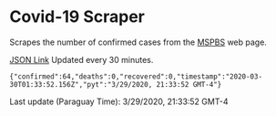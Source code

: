# Covid-19 Scraper

Scrapes the number of confirmed cases from the [MSPBS](https://www.mspbs.gov.py/covid-19.php) web page.

[JSON Link](https://jmayalag.github.io/covid19-scrape/cases.json)
Updated every 30 minutes.
```
{"confirmed":64,"deaths":0,"recovered":0,"timestamp":"2020-03-30T01:33:52.156Z","pyt":"3/29/2020, 21:33:52 GMT-4"}
```
Last update (Paraguay Time): 3/29/2020, 21:33:52 GMT-4